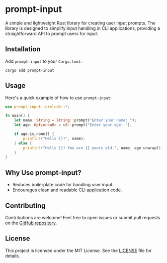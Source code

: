 # prompt-input

A simple and lightweight Rust library for creating user input prompts. The library is designed to simplify input handling in CLI applications, providing a straightforward API to prompt users for input.

## Installation

Add `prompt-input` to your `Cargo.toml`:

```
cargo add prompt-input
```

## Usage

Here's a quick example of how to use `prompt-input`:

```rust
use prompt_input::prelude::*;

fn main() {
    let name: String = String::prompt("Enter your name: ");
    let age: Option<u8> = u8::prompt("Enter your age: ");

    if age.is_none() {
        println!("Hello {}!", name);
    } else {
        println!("Hello {}! You are {} years old.", name, age.unwrap());
    }
}
```

## Why Use prompt-input?

- Reduces boilerplate code for handling user input.
- Encourages clean and readable CLI application code.

## Contributing

Contributions are welcome! Feel free to open issues or submit pull requests on the [GitHub repository](https://github.com/Kaua-Klassmann/prompt-input).

## License

This project is licensed under the MIT License. See the [LICENSE](LICENSE) file for details.

